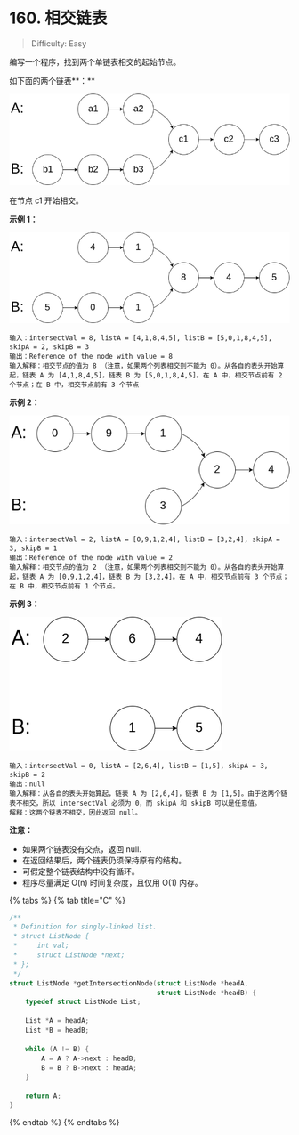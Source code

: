# 160. 相交链表

> Difficulty: Easy

编写一个程序，找到两个单链表相交的起始节点。

 如下面的两个链表**：**

![](../.gitbook/assets/160_statement.png)

在节点 c1 开始相交。

 **示例 1：**

![](../.gitbook/assets/160_example_1.png)

```text
输入：intersectVal = 8, listA = [4,1,8,4,5], listB = [5,0,1,8,4,5], skipA = 2, skipB = 3
输出：Reference of the node with value = 8
输入解释：相交节点的值为 8 （注意，如果两个列表相交则不能为 0）。从各自的表头开始算起，链表 A 为 [4,1,8,4,5]，链表 B 为 [5,0,1,8,4,5]。在 A 中，相交节点前有 2 个节点；在 B 中，相交节点前有 3 个节点
```

 **示例 2：**

![](../.gitbook/assets/160_example_2.png)

```text
输入：intersectVal = 2, listA = [0,9,1,2,4], listB = [3,2,4], skipA = 3, skipB = 1
输出：Reference of the node with value = 2
输入解释：相交节点的值为 2 （注意，如果两个列表相交则不能为 0）。从各自的表头开始算起，链表 A 为 [0,9,1,2,4]，链表 B 为 [3,2,4]。在 A 中，相交节点前有 3 个节点；在 B 中，相交节点前有 1 个节点。
```

 **示例 3：**

![](../.gitbook/assets/160_example_3.png)

```text
输入：intersectVal = 0, listA = [2,6,4], listB = [1,5], skipA = 3, skipB = 2
输出：null
输入解释：从各自的表头开始算起，链表 A 为 [2,6,4]，链表 B 为 [1,5]。由于这两个链表不相交，所以 intersectVal 必须为 0，而 skipA 和 skipB 可以是任意值。
解释：这两个链表不相交，因此返回 null。
```

 **注意：**

* 如果两个链表没有交点，返回 null. 
* 在返回结果后，两个链表仍须保持原有的结构。
* 可假定整个链表结构中没有循环。
* 程序尽量满足 O\(n\) 时间复杂度，且仅用 O\(1\) 内存。

{% tabs %}
{% tab title="C" %}
```c
/**
 * Definition for singly-linked list.
 * struct ListNode {
 *     int val;
 *     struct ListNode *next;
 * };
 */
struct ListNode *getIntersectionNode(struct ListNode *headA,
                                     struct ListNode *headB) {
    typedef struct ListNode List;

    List *A = headA;
    List *B = headB;

    while (A != B) {
        A = A ? A->next : headB;
        B = B ? B->next : headA;
    }

    return A;
}
```
{% endtab %}
{% endtabs %}

